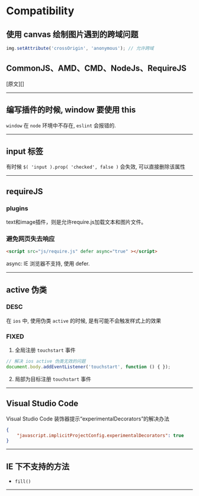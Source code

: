 # Compatibility

## 使用 canvas 绘制图片遇到的跨域问题

```js
img.setAttribute('crossOrigin', 'anonymous'); // 允许跨域
```





## CommonJS、AMD、CMD、NodeJs、RequireJS

[原文][]

---



## 编写插件的时候, window 要使用 this

`window` 在 `node` 环境中不存在, `eslint` 会报错的.



----



## input 标签

有时候 `$( 'input ).prop( 'checked', false )` 会失效, 可以直接删除该属性



---



## requireJS

### plugins

text和image插件，则是允许require.js加载文本和图片文件。

### 避免网页失去响应

```html
<script src="js/require.js" defer async="true" ></script>
```

async: IE 浏览器不支持, 使用 defer. 

---



## active 伪类

### DESC

在 `ios` 中, 使用伪类 `active` 的时候, 是有可能不会触发样式上的效果

### FIXED

1. 全局注册 `touchstart` 事件

```js
// 解决 ios active 伪类无效的问题
document.body.addEventListener('touchstart', function () { });
```

2. 局部为目标注册 `touchstart` 事件



---



## Visual Studio Code 

Visual Studio Code 装饰器提示“experimentalDecorators”的解决办法

```json
{
    "javascript.implicitProjectConfig.experimentalDecorators": true
}
```



---



## IE 下不支持的方法

+ `fill()`



---

[1]: https://blog.csdn.net/fabulous1111/article/details/73431382